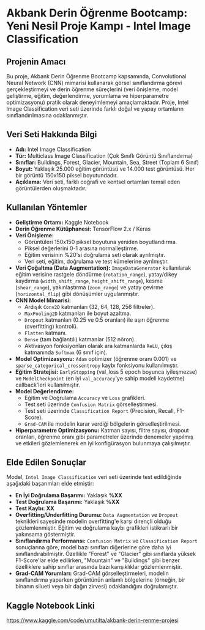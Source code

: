# Akbank Derin Öğrenme Bootcamp: Yeni Nesil Proje Kampı - Intel Image Classification

## Projenin Amacı
Bu proje, Akbank Derin Öğrenme Bootcamp kapsamında, Convolutional Neural Network (CNN) mimarisi kullanarak görsel sınıflandırma görevi gerçekleştirmeyi ve derin öğrenme süreçlerini (veri önişleme, model geliştirme, eğitim, değerlendirme, yorumlama ve hiperparametre optimizasyonu) pratik olarak deneyimlemeyi amaçlamaktadır. Proje, Intel Image Classification veri seti üzerinde farklı doğal ve yapay ortamların sınıflandırılmasına odaklanmıştır.

## Veri Seti Hakkında Bilgi
*   **Adı:** Intel Image Classification
*   **Tür:** Multiclass Image Classification (Çok Sınıflı Görüntü Sınıflandırma)
*   **Sınıflar:** Buildings, Forest, Glacier, Mountain, Sea, Street (Toplam 6 Sınıf)
*   **Boyut:** Yaklaşık 25.000 eğitim görüntüsü ve 14.000 test görüntüsü. Her bir görüntü 150x150 piksel boyutundadır.
*   **Açıklama:** Veri seti, farklı coğrafi ve kentsel ortamları temsil eden görüntülerden oluşmaktadır.

## Kullanılan Yöntemler
*   **Geliştirme Ortamı:** Kaggle Notebook
*   **Derin Öğrenme Kütüphanesi:** TensorFlow 2.x / Keras
*   **Veri Önişleme:**
    *   Görüntüleri 150x150 piksel boyutuna yeniden boyutlandırma.
    *   Piksel değerlerini 0-1 arasına normalleştirme.
    *   Eğitim verisinin %20'si doğrulama seti olarak ayrılmıştır.
    *   Veri seti, eğitim, doğrulama ve test kümelerine ayrılmıştır.
*   **Veri Çoğaltma (Data Augmentation):** `ImageDataGenerator` kullanılarak eğitim verisine rastgele döndürme (`rotation_range`), yatay/dikey kaydırma (`width_shift_range`, `height_shift_range`), kesme (`shear_range`), yakınlaştırma (`zoom_range`) ve yatay çevirme (`horizontal_flip`) gibi dönüşümler uygulanmıştır.
*   **CNN Model Mimarisi:**
    *   Ardışık `Conv2D` katmanları (32, 64, 128, 256 filtreler).
    *   `MaxPooling2D` katmanları ile boyut azaltma.
    *   `Dropout` katmanları (0.25 ve 0.5 oranları) ile aşırı öğrenme (overfitting) kontrolü.
    *   `Flatten` katmanı.
    *   `Dense` (tam bağlantılı) katmanlar (512 nöron).
    *   Aktivasyon fonksiyonları olarak ara katmanlarda `ReLU`, çıkış katmanında `Softmax` (6 sınıf için).
*   **Model Optimizasyonu:** `Adam` optimizer (öğrenme oranı 0.001) ve `sparse_categorical_crossentropy` kaybı fonksiyonu kullanılmıştır.
*   **Eğitim Stratejisi:** `EarlyStopping` (val_loss 5 epoch boyunca iyileşmezse) ve `ModelCheckpoint` (en iyi `val_accuracy`'ye sahip modeli kaydetme) callback'leri kullanılmıştır.
*   **Model Değerlendirme:**
    *   Eğitim ve Doğrulama `Accuracy` ve `Loss` grafikleri.
    *   Test seti üzerinde `Confusion Matrix` görselleştirmesi.
    *   Test seti üzerinde `Classification Report` (Precision, Recall, F1-Score).
    *   `Grad-CAM` ile modelin karar verdiği bölgelerin görselleştirilmesi.
*   **Hiperparametre Optimizasyonu:** Katman sayısı, filtre sayısı, dropout oranları, öğrenme oranı gibi parametreler üzerinde denemeler yapılmış ve etkileri gözlemlenerek en iyi konfigürasyon bulunmaya çalışılmıştır.

## Elde Edilen Sonuçlar
Model, `Intel Image Classification` veri seti üzerinde test edildiğinde aşağıdaki başarımları elde etmiştir:
*   **En İyi Doğrulama Başarımı:** Yaklaşık **%XX**
*   **Test Doğrulama Başarımı:** Yaklaşık **%XX**
*   **Test Kaybı:** **XX**
*   **Overfitting/Underfitting Durumu:** `Data Augmentation` ve `Dropout` teknikleri sayesinde modelin overfitting'e karşı dirençli olduğu gözlemlenmiştir. Eğitim ve doğrulama kaybı grafikleri istikrarlı bir yakınsama göstermiştir.
*   **Sınıflandırma Performansı:** `Confusion Matrix` ve `Classification Report` sonuçlarına göre, model bazı sınıfları diğerlerine göre daha iyi sınıflandırabilmiştir. Özellikle "Forest" ve "Glacier" gibi sınıflarda yüksek F1-Score'lar elde edilirken, "Mountain" ve "Buildings" gibi benzer özelliklere sahip sınıflar arasında bazı karışıklıklar gözlemlenmiştir.
*   **Grad-CAM Yorumları:** Grad-CAM görselleştirmeleri, modelin sınıflandırma yaparken görüntünün anlamlı bölgelerine (örneğin, bir binanın silueti veya bir dağın zirvesi) odaklandığını doğrulamıştır.

## Kaggle Notebook Linki
https://www.kaggle.com/code/umutilta/akbank-derin-renme-projesi
